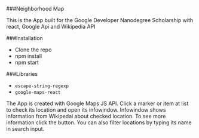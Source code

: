 ###Neighborhood Map

This is the App built for the Google Developer Nanodegree Scholarship with react, Google Api and Wikipedia API

###Installation
- Clone the repo
- npm install
- npm start

###Libraries
- `escape-string-regexp`
- `google-maps-react`


The App is created with Google Maps JS API. Click a marker or item at list to check its location and open its infowindow. Infowindow shows information from Wikipedai about checked location. To see more information click the button.
You can also filter locations by typing its name in search input.
